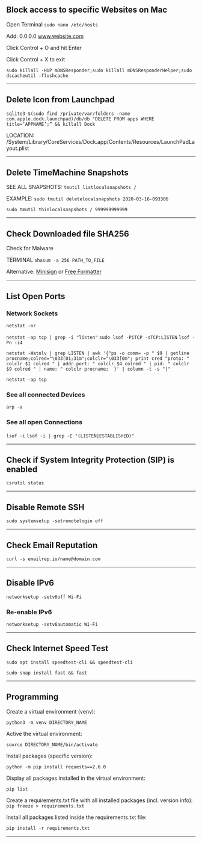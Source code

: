 ## Block access to specific Websites on Mac

Open Terminal
```sudo nano /etc/hosts```

Add:
0.0.0.0    www.website.com

Click Control + O and hit Enter

Click Control + X to exit

```sudo killall -HUP mDNSResponder;sudo killall mDNSResponderHelper;sudo dscacheutil -flushcache```

*****

## Delete Icon from Launchpad

```sqlite3 $(sudo find /private/var/folders -name com.apple.dock.launchpad)/db/db "DELETE FROM apps WHERE title=‘APPNAME’;” && killall Dock```

LOCATION:
/System/Library/CoreServices/Dock.app/Contents/Resources/LaunchPadLayout.plist

*****

## Delete TimeMachine Snapshots

SEE ALL SNAPSHOTS:
```tmutil listlocalsnapshots /```

EXAMPLE:
```sudo tmutil deletelocalsnapshots 2020-03-16-093306```

```sudo tmutil thinlocalsnapshots / 999999999999```

*****

## Check Downloaded file SHA256
Check for Malware

TERMINAL
```shasum -a 256 PATH_TO_FILE```

Alternative: [Minisign](https://jedisct1.github.io/minisign/) or [Free Formatter](https://www.freeformatter.com/)

*****

## List Open Ports
### Network Sockets

```netstat -nr```

```netstat -ap tcp | grep -i "listen"```
```sudo lsof -PiTCP -sTCP:LISTEN```
```lsof -Pn -i4```

```netstat -Watnlv | grep LISTEN | awk '{"ps -o comm= -p " $9 | getline procname;colred="\033[01;31m";colclr="\033[0m"; print cred "proto: " colclr $1 colred " | addr.port: " colclr $4 colred " | pid: " colclr $9 colred " | name: " colclr procname;  }' | column -t -s "|"```

```netstat -ap tcp```

### See all connected Devices

```arp -a```

### See all open Connections

```lsof -i```
```lsof -i | grep -E "(LISTEN|ESTABLISHED)"```

*****

## Check if System Integrity Protection (SIP) is enabled

```csrutil status```

*****

## Disable Remote SSH

```sudo systemsetup -setremotelogin off```

*****

## Check Email Reputation

```curl -s emailrep.io/name@domain.com```

*****

## Disable IPv6

```networksetup -setv6off Wi-Fi```

### Re-enable IPv6

```networksetup -setv6automatic Wi-Fi```

*****

## Check Internet Speed Test

```sudo apt install speedtest-cli && speedtest-cli```

```sudo snap install fast && fast```

*****

## Programming

Create a virtual environment (venv):
```
python3 -m venv DIRECTORY_NAME
```

Active the virtual environment:
```
source DIRECTORY_NAME/bin/activate
```

Install packages (specific version):
```
python -m pip install requests==2.6.0
```

Display all packages installed in the virtual environment:
```
pip list
```

Create a requirements.txt file with all installed packages (incl. version info):
```pip freeze > requirements.txt```

Install all packages listed inside the requirements.txt file:
```
pip install -r requirements.txt
```

*****
